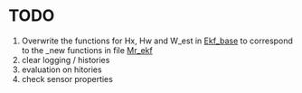 # TODO

1. Overwrite the functions for Hx, Hw and W_est in [Ekf_base](./src/mrekf/ekf_base.py) to correspond to the _new functions in file [Mr_ekf](./src/mrekf/mr_ekf.py)
2. clear logging / histories
3. evaluation on hitories
4. check sensor properties